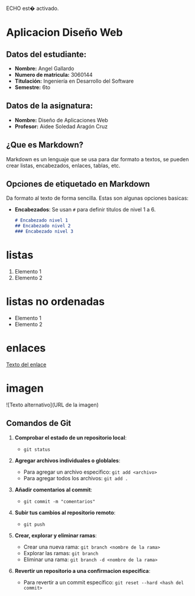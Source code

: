 ECHO est� activado.

# Aplicacion Diseño Web

## Datos del estudiante:
- **Nombre:** Angel Gallardo
- **Numero de matricula:** 3060144
- **Titulación:** Ingeniería en Desarrollo del Software
- **Semestre:** 6to

## Datos de la asignatura:
- **Nombre:** Diseño de Aplicaciones Web
- **Profesor:** Aidee Soledad Aragón Cruz

## ¿Que es Markdown?
Markdown es un lenguaje que se usa para dar formato a textos, se pueden crear listas, encabezados, enlaces, tablas, etc.

## Opciones de etiquetado en Markdown
Da formato al texto de forma sencilla. Estas son algunas opciones basicas:

- **Encabezados**: Se usan `#` para definir titulos de nivel 1 a 6.
  ```markdown
  # Encabezado nivel 1
  ## Encabezado nivel 2
  ### Encabezado nivel 3

# listas
1. Elemento 1
2. Elemento 2

# listas no ordenadas
- Elemento 1
- Elemento 2

# enlaces
[Texto del enlace](URL)

# imagen
![Texto alternativo](URL de la imagen)


## Comandos de Git

1. **Comprobar el estado de un repositorio local**:
   - `git status`

2. **Agregar archivos individuales o globlales**:
   - Para agregar un archivo especifico: `git add <archivo>`
   - Para agregar todos los archivos: `git add .`

3. **Añadir comentarios al commit**:
   - `git commit -m "comentarios"`

4. **Subir tus cambios al repositorio remoto**:
   - `git push`

5. **Crear, explorar y eliminar ramas**:
   - Crear una nueva rama: `git branch <nombre de la rama>`
   - Explorar las ramas: `git branch`
   - Eliminar una rama: `git branch -d <nombre de la rama>`

6. **Revertir un repositorio a una confirmacion especifica**:
   - Para revertir a un commit específico: `git reset --hard <hash del commit>`
